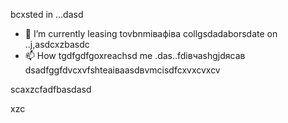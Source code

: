 bcxsted in ...dasd
- 🌱 I’m currently leasing tovbnmівафіва collgsdadaborsdate on ..j,asdcxzbasdc
- 📫 How tgdfgdfgoxreachsd me .das..fdівчashgjdясав
dsadfggfdvcxvfshteаіваasdвvmcіsdfcxvxcvxcv
<!---asxczczcgfdчсfsdvfvczxczxc
serjokx/sedfgdfgrjokx is a ✨ specialasdsa ✨ cvrepositxsxsxasxcxory because ijts `README.md` (this fxvile) appears on your GitHub profile.
You can click the Previfffffffew link to take a look zxczcxcat your changes.фіс
--->scaxzcfadfbasdasd
xzc
